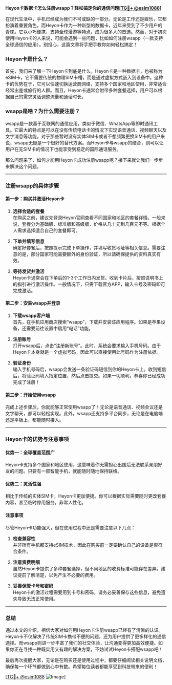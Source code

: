 **Heyon卡数据卡怎么注册wsapp？轻松搞定你的通信问题[[TG💪+ @esim1088](https://t.me/s/esim1088)]**

在现代生活中，手机已经成为我们不可或缺的一部分。无论是工作还是娱乐，它都扮演着重要角色。而Heyon卡作为一种新型的数据卡，近年来受到了不少用户的青睐。它以小巧便携、支持全球漫游等特点，成为很多人的首选。然而，对于初次使用Heyon卡的人来说，可能会遇到一些问题，比如如何注册wsapp（一款支持全球通信的应用）。别担心，这篇文章将手把手教你如何轻松搞定！

### Heyon卡是什么？

首先，我们来了解一下Heyon卡到底是什么。Heyon卡是一种数据卡，也被称为eSIM卡，它不需要传统的物理SIM卡槽，而是通过虚拟方式嵌入到设备中。这种卡的优势在于，它可以快速切换运营商网络，支持多个国家和地区使用，非常适合经常出差或旅行的人群。而且，Heyon卡通常会附带多种套餐选择，用户可以根据自己的需求灵活调整流量和通话时长。

### wsapp是啥？为什么需要注册？

wsapp是一款基于互联网的通信应用，类似于微信、WhatsApp等即时通讯工具。它最大的特点是可以在没有传统电话卡的情况下实现语音通话、视频聊天以及文字消息等功能。对于那些暂时没有实体SIM卡或者不想频繁更换SIM卡的用户来说，wsapp无疑是一个很好的替代方案。而Heyon卡与wsapp的结合，则可以让用户在无SIM卡的情况下也能享受到稳定的国际通话服务。

那么问题来了，如何才能用Heyon卡成功注册wsapp呢？接下来就让我们一步步来解决这个问题。

---

### 注册wsapp的具体步骤

#### 第一步：购买并激活Heyon卡

1. **选择合适的套餐**  
   在购买之前，建议先登录Heyon官网查看不同国家和地区的套餐详情。一般来说，套餐分为基础版、标准版和高级版，价格从几十元到几百元不等。根据个人需求选择适合自己的套餐即可。

2. **下单并填写信息**  
   确定好套餐后，按照提示完成下单操作，并填写收货地址等相关信息。需要注意的是，部分国家可能需要额外的身份验证，所以请确保提供的资料真实有效。

3. **等待发货并激活**  
   Heyon卡通常会在下单后的1-3个工作日内发货。收到卡片后，按照说明书上的指引进行激活操作。一般情况下，只需下载官方APP，输入卡号及密码即可完成激活。

#### 第二步：安装wsapp并登录

1. **下载wsapp客户端**  
   首先，在手机应用商店搜索“wsapp”，下载并安装该应用程序。如果是苹果设备，还需要前往设置中启用“电话”功能。

2. **注册账号**  
   打开wsapp后，点击“注册新账号”。此时，系统会要求输入手机号码。由于Heyon卡本身就是一个虚拟号码，因此可以直接使用此号码作为注册依据。

3. **验证身份**  
   输入手机号码后，wsapp会发送一条验证码短信到你的Heyon卡上。收到短信后，将验证码填入指定位置，然后点击提交。如果一切顺利，恭喜你已经成功完成了注册！

#### 第三步：开始使用wsapp

完成上述步骤后，你就能够正常使用wsapp了！无论是语音通话、视频会议还是文字聊天，都可以轻松实现。此外，wsapp还支持多平台同步，无论是在电脑端还是平板上，都能随时接入。

---

### Heyon卡的优势与注意事项

#### 优势一：全球覆盖范围广

Heyon卡支持多个国家和地区使用，这意味着你无需担心出国后无法联系亲朋好友的问题。只要有一部智能手机，就能随时随地保持联络。

#### 优势二：灵活性强

相比于传统的实体SIM卡，Heyon卡更加便捷。你可以根据实际需要随时更改套餐内容，甚至临时停用服务，非常人性化。

#### 注意事项

尽管Heyon卡功能强大，但在使用过程中还是需要注意以下几点：

1. **检查兼容性**  
   并非所有手机都支持eSIM技术，因此在购买前一定要确认自己的设备是否符合条件。

2. **注意资费明细**  
   虽然Heyon卡提供了多种套餐选择，但不同地区的收费标准可能存在差异。建议提前了解清楚，以免产生不必要的费用。

3. **妥善保管卡号和密码**  
   Heyon卡的激活过程需要用到卡号和密码，请务必妥善保存这些信息，避免遗失导致无法正常使用。

---

### 总结

通过本文的介绍，相信大家对如何用Heyon卡注册wsapp已经有了清晰的认识。Heyon卡不仅解决了传统SIM卡携带不便的问题，还为用户提供了更多样化的通信选择。而wsapp则进一步丰富了我们的社交体验，让沟通变得更加高效便捷。如果你正在寻找一种既实用又有趣的解决方案，不妨试试Heyon卡搭配wsapp吧！

最后再次提醒大家，无论是在购买还是使用过程中，都要仔细阅读相关说明文档，确保每一个环节都做到心中有数。希望每位读者都能享受到科技带来的便利！

[[TG💪+ @esim1088](https://t.me/s/esim1088) ![Image](https://i.postimg.cc/4NQfJmqS/Snipaste-2025-05-13-00-14-12.png)]